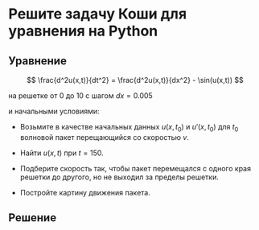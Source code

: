 # Решите задачу Коши для уравнения на Python

## Уравнение


$$ \frac{d^2u(x,t)}{dt^2} = \frac{d^2u(x,t)}{dx^2} - \sin(u(x,t)) $$

на решетке от 0 до 10 с шагом $dx = 0.005$

и начальными условиями:

- Возьмите в качестве начальных данных $u(x,t_0)$ и $u'(x,t_0)$ для $t_0$ волновой пакет перещающийся со скоростью $v$. 

- Найти $u(x,t)$ при $t = 150$.

- Подберите скорость так, чтобы пакет перемещался с одного края решетки до другого, но не выходил за пределы решетки.

- Постройте картину движения пакета.

## Решение


